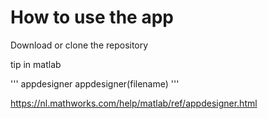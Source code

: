 # How to use the app 

Download or clone the repository

tip in matlab

'''
appdesigner
appdesigner(filename)
'''

https://nl.mathworks.com/help/matlab/ref/appdesigner.html

